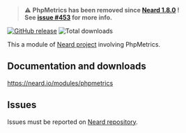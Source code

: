 > ⚠️ **PhpMetrics has been removed since [Neard 1.8.0](http://neard.io/release/1.8.0) !**<br />
> **See [issue #453](https://github.com/neard/neard/issues/453) for more info.**

[![GitHub release](https://img.shields.io/github/release/neard/module-phpmetrics.svg?style=flat-square)](https://github.com/neard/module-phpmetrics/releases/latest)
![Total downloads](https://img.shields.io/github/downloads/neard/module-phpmetrics/total.svg?style=flat-square)

This a module of [Neard project](https://github.com/neard/neard) involving PhpMetrics.

## Documentation and downloads

https://neard.io/modules/phpmetrics

## Issues

Issues must be reported on [Neard repository](https://github.com/neard/neard/issues).

